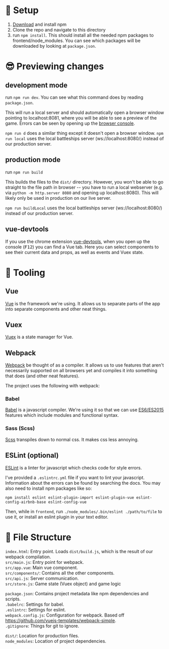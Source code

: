 # :rocket: Setup

1. [Download](https://nodejs.org/en/download/) and install npm
2. Clone the repo and navigate to this directory
3. run `npm install`. This should install all the needed npm packages to frontend/node_modules. You can see which packages will be downloaded by looking at `package.json`.

# :sunglasses: Previewing changes

## development mode
run `npm run dev`. You can see what this command does by reading `package.json`.

This will run a local server and should automatically open a browser window pointing to localhost:8081, where you will be able to see a preview of the game. Errors can be seen by opening up the [browser console](http://webmasters.stackexchange.com/questions/8525/how-to-open-the-javascript-console-in-different-browsers).

`npm run d` does a similar thing except it doesn't open a browser window.
`npm run local` uses the local battleships server (ws://localhost:8080/) instead of our production server.

## production mode
run `npm run build`

This builds the files to the `dist/` directory. However, you won't be able to go straight to the file path in browser -- you have to run a local webserver (e.g. via `python -m http.server 8080` and opening up localhost:8080). This will likely only be used in production on our live server.

`npm run buildLocal` uses the local battleships server (ws://localhost:8080/) instead of our production server.

## vue-devtools

If you use the chrome extension [vue-devtools](https://chrome.google.com/webstore/detail/vuejs-devtools/nhdogjmejiglipccpnnnanhbledajbpd), when you open up the console (<kbd>F12</kbd>) you can find a Vue tab. Here you can select components to see their current data and props, as well as events and Vuex state.

# :wrench: Tooling

## Vue

[Vue](https://vuejs.org/v2/guide/) is the framework we're using. It allows us to separate parts of the app into separate components and other neat things.

## Vuex

[Vuex](https://vuex.vuejs.org/en/intro.html) is a state manager for Vue.

## Webpack

[Webpack](https://webpack.js.org/) be thought of as a compiler. It allows us to use features that aren't necessarily supported on all browsers yet and compiles it into something that does (and other neat features).

The project uses the following with webpack:

### Babel

[Babel](https://babeljs.io/) is a javascript compiler. We're using it so that we can use [ES6/ES2015](es6-features.org) features which include modules and functional syntax.

### Sass (Scss)

[Scss](http://sass-lang.com/guide) transpiles down to normal css. It makes css less annoying.

## ESLint (optional)

[ESLint](http://eslint.org/) is a linter for javascript which checks code for style errors.

I've provided a `.eslintrc.yml` file if you want to lint your javascript. Information about the errors can be found by searching the docs. You may also need to install npm packages like so:

`npm install eslint eslint-plugin-import eslint-plugin-vue eslint-config-airbnb-base eslint-config-vue`

Then, while in `frontend`, run `./node_modules/.bin/eslint ./path/to/file` to use it, or install an eslint plugin in your text editor.

# :notebook: File Structure

`index.html`: Entry point. Loads `dist/build.js`, which is the result of our webpack compilation.  
`src/main.js`: Entry point for webpack.  
`src/app.vue`: Main vue component.  
`src/components/`: Contains all the other components.  
`src/api.js`: Server communication.  
`src/store.js`: Game state (Vuex object) and game logic  


`package.json`: Contains project metadata like npm dependencies and scripts.  
`.babelrc`: Settings for babel.  
`.eslintrc`: Settings for eslint.  
`webpack.config.js`: Configuration for webpack. Based off <https://github.com/vuejs-templates/webpack-simple>.  
`.gitignore`: Things for git to ignore.  

`dist/`: Location for production files.  
`node_modules`: Location of project dependencies.  
